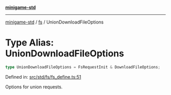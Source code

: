 [**minigame-std**](../../../README.md)

***

[minigame-std](../../../README.md) / [fs](../README.md) / UnionDownloadFileOptions

# Type Alias: UnionDownloadFileOptions

```ts
type UnionDownloadFileOptions = FsRequestInit & DownloadFileOptions;
```

Defined in: [src/std/fs/fs\_define.ts:51](https://github.com/JiangJie/minigame-std/blob/8c5db4b9c3dabb4d0435a493922f29b60a730f0d/src/std/fs/fs_define.ts#L51)

Options for union requests.
